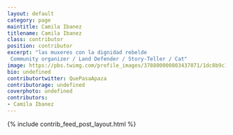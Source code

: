 ```yaml
---
layout: default
category: page
maintitle: Camila Ibanez
titlename: Camila Ibanez
class: contributor
position: contributor
excerpt: "las muxeres con la dignidad rebelde
 Community organizer / Land Defender / Story-Teller / Cat"
image: https://pbs.twimg.com/profile_images/378800000803437071/1dc8b9c1132b9a77a033a930b9d92820.jpeg
bio: undefined
contributortwitter: QuePasaApaza
contributorage: undefined
coverphoto: undefined
contributors: 
- Camila Ibanez
---
```

{% include contrib_feed_post_layout.html %}
